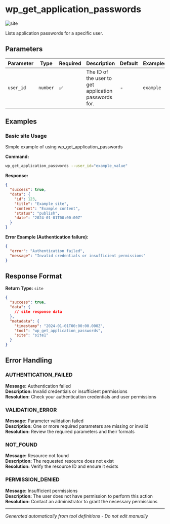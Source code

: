 # wp_get_application_passwords

![site](https://img.shields.io/badge/category-site-lightblue)

Lists application passwords for a specific user.

## Parameters

| Parameter | Type | Required | Description | Default | Examples |
|-----------|------|----------|-------------|---------|----------|
| `user_id` | `number` | ✅ | The ID of the user to get application passwords for. | - | `example` |

## Examples

### Basic site Usage

Simple example of using wp_get_application_passwords

**Command:**
```bash
wp_get_application_passwords --user_id="example_value"
```

**Response:**
```json
{
  "success": true,
  "data": {
    "id": 123,
    "title": "Example site",
    "content": "Example content",
    "status": "publish",
    "date": "2024-01-01T00:00:00Z"
  }
}
```

**Error Example (Authentication failure):**
```json
{
  "error": "Authentication failed",
  "message": "Invalid credentials or insufficient permissions"
}
```






## Response Format

**Return Type:** `site`

```json
{
  "success": true,
  "data": {
    // site response data
  },
  "metadata": {
    "timestamp": "2024-01-01T00:00:00.000Z",
    "tool": "wp_get_application_passwords",
    "site": "site1"
  }
}
```

## Error Handling

### AUTHENTICATION_FAILED

**Message:** Authentication failed  
**Description:** Invalid credentials or insufficient permissions  
**Resolution:** Check your authentication credentials and user permissions


### VALIDATION_ERROR

**Message:** Parameter validation failed  
**Description:** One or more required parameters are missing or invalid  
**Resolution:** Review the required parameters and their formats


### NOT_FOUND

**Message:** Resource not found  
**Description:** The requested resource does not exist  
**Resolution:** Verify the resource ID and ensure it exists


### PERMISSION_DENIED

**Message:** Insufficient permissions  
**Description:** The user does not have permission to perform this action  
**Resolution:** Contact an administrator to grant the necessary permissions




---

*Generated automatically from tool definitions - Do not edit manually*
